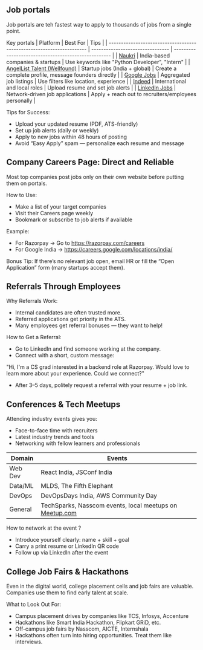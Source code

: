 ## Job portals 
Job portals are teh fastest way to apply to thousands of jobs from a single point. 

Key portals 
| Platform                                                              | Best For                         | Tips                                                 |
| --------------------------------------------------------------------- | -------------------------------- | ---------------------------------------------------- |
| [Naukri](https://www.naukri.com)                                      | India-based companies & startups | Use keywords like "Python Developer", "Intern"       |
| [AngelList Talent (Wellfound)](https://wellfound.com)                 | Startup jobs (India + global)    | Create a complete profile, message founders directly |
| [Google Jobs](https://www.google.com/search?q=software+engineer+jobs) | Aggregated job listings          | Use filters like location, experience                |
| [Indeed](https://www.indeed.com)                                      | International and local roles    | Upload resume and set job alerts                     |
| [LinkedIn Jobs](https://linkedin.com/jobs)                            | Network-driven job applications  | Apply + reach out to recruiters/employees personally |


Tips for Success:
- Upload your updated resume (PDF, ATS-friendly)
- Set up job alerts (daily or weekly)
- Apply to new jobs within 48 hours of posting
- Avoid “Easy Apply” spam — personalize each resume and message


## Company Careers Page: Direct and Reliable
Most top companies post jobs only on their own website before putting them on portals.

How to Use:
- Make a list of your target companies
- Visit their Careers page weekly
- Bookmark or subscribe to job alerts if available

Example:
- For Razorpay → Go to https://razorpay.com/careers
- For Google India → https://careers.google.com/locations/india/

Bonus Tip:
If there’s no relevant job open, email HR or fill the “Open Application” form (many startups accept them).

## Referrals Through Employees
Why Referrals Work:
- Internal candidates are often trusted more.
- Referred applications get priority in the ATS.
- Many employees get referral bonuses — they want to help!

How to Get a Referral:
- Go to LinkedIn and find someone working at the company.
- Connect with a short, custom message:

"Hi, I'm a CS grad interested in a backend role at Razorpay. Would love to learn more about your experience. Could we connect?"

- After 3–5 days, politely request a referral with your resume + job link.

##  Conferences & Tech Meetups
Attending industry events gives you:
- Face-to-face time with recruiters
- Latest industry trends and tools
- Networking with fellow learners and professionals

| Domain  | Events                                                                            |
| ------- | --------------------------------------------------------------------------------- |
| Web Dev | React India, JSConf India                                                         |
| Data/ML | MLDS, The Fifth Elephant                                                          |
| DevOps  | DevOpsDays India, AWS Community Day                                               |
| General | TechSparks, Nasscom events, local meetups on [Meetup.com](https://www.meetup.com) |


How to network at the event ?
- Introduce yourself clearly: name + skill + goal
- Carry a print resume or LinkedIn QR code
- Follow up via LinkedIn after the event

## College Job Fairs & Hackathons
Even in the digital world, college placement cells and job fairs are valuable. Companies use them to find early talent at scale.

What to Look Out For:
- Campus placement drives by companies like TCS, Infosys, Accenture
- Hackathons like Smart India Hackathon, Flipkart GRiD, etc.
- Off-campus job fairs by Nasscom, AICTE, Internshala
-  Hackathons often turn into hiring opportunities. Treat them like interviews.


